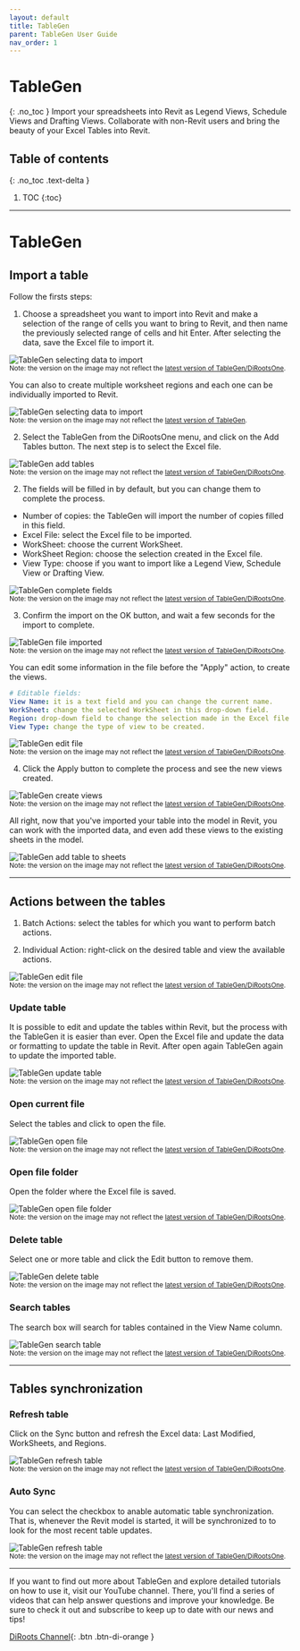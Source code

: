 ```yaml
---
layout: default
title: TableGen
parent: TableGen User Guide
nav_order: 1
---
```


# TableGen
{: .no_toc }
Import your spreadsheets into Revit as Legend Views, Schedule Views and Drafting Views.
Collaborate with non-Revit users and bring the beauty of your Excel Tables into Revit.

## Table of contents
{: .no_toc .text-delta }

1. TOC
{:toc}

---

# TableGen

## Import a table

Follow the firsts steps:

1. Choose a spreadsheet you want to import into Revit and make a selection of the range of cells you want to bring to Revit, and then name the previously selected range of cells and hit Enter.
After selecting the data, save the Excel file to import it.

![TableGen selecting data to import](../../../assets\images\TableGen\TG-PrepareSheet.png)  
<sub>Note: the version on the image may not reflect the [latest version of TableGen/DiRootsOne](https://diroots.com/revit-plugins/dirootsone/).</sub>

You can also to create multiple worksheet regions and each one can be individually imported to Revit.

![TableGen selecting data to import](../../../assets\images\TableGen\TG-Selection.png)  
<sub>Note: the version on the image may not reflect the [latest version of TableGen](https://diroots.com/revit-plugins/excel-to-revit-as-drafting-legend-and-schedule-views-with-tablegen/).</sub>

2. Select the TableGen from the DiRootsOne menu, and click on the Add Tables button. The next step is to select the Excel file.

![TableGen add tables](../../../assets\images\TableGen\TG-AddTable.gif)  
<sub>Note: the version on the image may not reflect the [latest version of TableGen/DiRootsOne](https://diroots.com/revit-plugins/dirootsone/).</sub>

2. The fields will be filled in by default, but you can change them to complete the process. 

- Number of copies: the TableGen will import the number of copies filled in this field.
- Excel File: select the Excel file to be imported.
- WorkSheet: choose the current WorkSheet.
- WorkSheet Region: choose the selection created in the Excel file.
- View Type: choose if you want to import like a Legend View, Schedule View or Drafting View.

![TableGen complete fields](../../../assets\images\TableGen\TG-CompleteFields.png)  
<sub>Note: the version on the image may not reflect the [latest version of TableGen/DiRootsOne](https://diroots.com/revit-plugins/dirootsone/).</sub>

3. Confirm the import on the OK button, and wait a few seconds for the import to complete.

![TableGen file imported](../../../assets\images\TableGen\TG-FileImported.png)  
<sub>Note: the version on the image may not reflect the [latest version of TableGen/DiRootsOne](https://diroots.com/revit-plugins/dirootsone/).</sub>

You can edit some information in the file before the "Apply" action, to create the views.

```yaml
# Editable fields:  
View Name: it is a text field and you can change the current name.
WorkSheet: change the selected WorkSheet in this drop-down field.
Region: drop-down field to change the selection made in the Excel file.
View Type: change the type of view to be created.
```

![TableGen edit file](../../../assets\images\TableGen\TG-EditFile.png)  
<sub>Note: the version on the image may not reflect the [latest version of TableGen/DiRootsOne](https://diroots.com/revit-plugins/dirootsone/).</sub>

4. Click the Apply button to complete the process and see the new views created.

![TableGen create views](../../../assets\images\TableGen\TG-ApplyTable.gif)  
<sub>Note: the version on the image may not reflect the [latest version of TableGen/DiRootsOne](https://diroots.com/revit-plugins/dirootsone/).</sub>

All right, now that you've imported your table into the model in Revit, you can work with the imported data, and even add these views to the existing sheets in the model.

![TableGen add table to sheets](../../../assets\images\TableGen\TG-AddToSheet.gif)  
<sub>Note: the version on the image may not reflect the [latest version of TableGen/DiRootsOne](https://diroots.com/revit-plugins/dirootsone/).</sub>

---

## Actions between the tables

1. Batch Actions: select the tables for which you want to perform batch actions.

2. Individual Action: right-click on the desired table and view the available actions.

![TableGen edit file](../../../assets\images\TableGen\TG-Actions.gif)  
<sub>Note: the version on the image may not reflect the [latest version of TableGen/DiRootsOne](https://diroots.com/revit-plugins/dirootsone/).</sub>

### Update table

It is possible to edit and update the tables within Revit, but the process with the TableGen it is easier than ever.
Open the Excel file and update the data or formatting to update the table in Revit. After open again TableGen again to update the imported table.

![TableGen update table](../../../assets\images\TableGen\TG-UpdateTable.gif)  
<sub>Note: the version on the image may not reflect the [latest version of TableGen/DiRootsOne](https://diroots.com/revit-plugins/dirootsone/).</sub>

### Open current file

Select the tables and click to open the file.

![TableGen open file](../../../assets\images\TableGen\TG-OpenFile.gif)  
<sub>Note: the version on the image may not reflect the [latest version of TableGen/DiRootsOne](https://diroots.com/revit-plugins/dirootsone/).</sub>

### Open file folder

Open the folder where the Excel file is saved.

![TableGen open file folder](../../../assets\images\TableGen\TG-OpenFolder.gif)  
<sub>Note: the version on the image may not reflect the [latest version of TableGen/DiRootsOne](https://diroots.com/revit-plugins/dirootsone/).</sub>

### Delete table

Select one or more table and click the Edit button to remove them.

![TableGen delete table](../../../assets\images\TableGen\TG-DeleteTable.gif)  
<sub>Note: the version on the image may not reflect the [latest version of TableGen/DiRootsOne](https://diroots.com/revit-plugins/dirootsone/).</sub>

### Search tables

The search box will search for tables contained in the View Name column.

![TableGen search table](../../../assets\images\TableGen\TG-SearchTable.gif)  
<sub>Note: the version on the image may not reflect the [latest version of TableGen/DiRootsOne](https://diroots.com/revit-plugins/dirootsone/).</sub>

---

## Tables synchronization

### Refresh table

Click on the Sync button and refresh the Excel data: Last Modified, WorkSheets, and Regions.

![TableGen refresh table](../../../assets\images\TableGen\TG-RefreshData.png)  
<sub>Note: the version on the image may not reflect the [latest version of TableGen/DiRootsOne](https://diroots.com/revit-plugins/dirootsone/).</sub>

### Auto Sync

You can select the checkbox to anable automatic table synchronization. That is, whenever the Revit model is started, it will be synchronized to to look for the most recent table updates.

![TableGen refresh table](../../../assets\images\TableGen\TG-AutoSync.gif)  
<sub>Note: the version on the image may not reflect the [latest version of TableGen/DiRootsOne](https://diroots.com/revit-plugins/dirootsone/).</sub>

---

If you want to find out more about TableGen and explore detailed tutorials on how to use it, visit our YouTube channel. There, you'll find a series of videos that can help answer questions and improve your knowledge. Be sure to check it out and subscribe to keep up to date with our news and tips!

[DiRoots Channel](https://www.youtube.com/@DiRootsNews){: .btn .btn-di-orange }